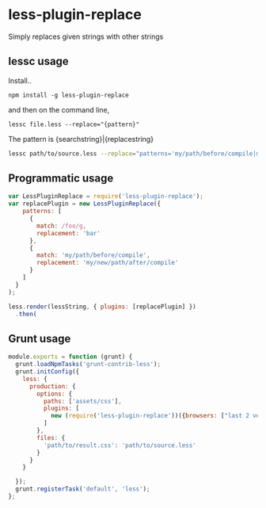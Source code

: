 less-plugin-replace
========================

Simply replaces given strings with other strings

## lessc usage

Install..

```
npm install -g less-plugin-replace
```

and then on the command line,

```
lessc file.less --replace="{pattern}"
```

The pattern is {searchstring}|{replacestring}

```bash
lessc path/to/source.less --replace="patterns='my/path/before/compile|my/new/path/after/compile'"
```

## Programmatic usage

```js
var LessPluginReplace = require('less-plugin-replace');
var replacePlugin = new LessPluginReplace({
    patterns: [
      {
        match: /foo/g,
        replacement: 'bar'
      },
      {
        match: 'my/path/before/compile',
        replacement: 'my/new/path/after/compile'
      }
    ]
  }
);

less.render(lessString, { plugins: [replacePlugin] })
  .then(
```

## Grunt usage

```js
module.exports = function (grunt) {
  grunt.loadNpmTasks('grunt-contrib-less');
  grunt.initConfig({
    less: {
      production: {
        options: {
          paths: ['assets/css'],
          plugins: [
            new (require('less-plugin-replace'))({browsers: ["last 2 versions"]}),
          ]
        },
        files: {
          'path/to/result.css': 'path/to/source.less'
        }
      }
    }

  });
  grunt.registerTask('default', 'less');
};
```
